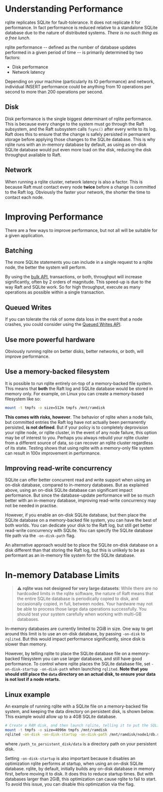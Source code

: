 # Understanding Performance

rqlite replicates SQLite for fault-tolerance. It does not replicate it for performance. In fact performance is reduced relative to a standalone SQLite database due to the nature of distributed systems. _There is no such thing as a free lunch_.

rqlite performance -- defined as the number of database updates performed in a given period of time -- is primarily determined by two factors:
- Disk performance
- Network latency

Depending on your machine (particularly its IO performance) and network, individual INSERT performance could be anything from 10 operations per second to more than 200 operations per second.

## Disk
Disk performance is the single biggest determinant of rqlite performance. This is because every change to the system must go through the Raft subsystem, and the Raft subsystem calls `fsync()` after every write to its log. Raft does this to ensure that the change is safely persisted in permanent storage before applying those changes to the SQLite database. This is why rqlite runs with an in-memory database by default, as using as on-disk SQLite database would put even more load on the disk, reducing the disk throughput available to Raft.

## Network
When running a rqlite cluster, network latency is also a factor. This is because Raft must contact every node **twice** before a change is committed to the Raft log. Obviously the faster your network, the shorter the time to contact each node.

# Improving Performance

There are a few ways to improve performance, but not all will be suitable for a given application.

## Batching
The more SQLite statements you can include in a single request to a rqlite node, the better the system will perform. 

By using the [bulk API](https://github.com/rqlite/rqlite/blob/master/DOC/BULK.md), transactions, or both, throughput will increase significantly, often by 2 orders of magnitude. This speed-up is due to the way Raft and SQLite work. So for high throughput, execute as many operations as possible within a single transaction.

## Queued Writes
If you can tolerate the risk of some data loss in the event that a node crashes, you could consider using the [Queued Writes API](https://github.com/rqlite/rqlite/blob/master/DOC/QUEUED_WRITES.md).

## Use more powerful hardware
Obviously running rqlite on better disks, better networks, or both, will improve performance.

## Use a memory-backed filesystem
It is possible to run rqlite entirely on-top of a memory-backed file system. This means that **both** the Raft log and SQLite database would be stored in memory only. For example, on Linux you can create a memory-based filesystem like so:
```bash
mount -t tmpfs -o size=512m tmpfs /mnt/ramdisk
```
**This comes with risks, however**. The behavior of rqlite when a node fails, but committed entries the Raft log have not actually been permanently persisted, **is not defined**. But if your policy is to completely deprovision your rqlite node, or rqlite cluster, in the event of any node failure, this option may be of interest to you. Perhaps you always rebuild your rqlite cluster from a different source of data, so can recover an rqlite cluster regardless of its state. Testing shows that using rqlite with a memory-only file system can result in 100x improvement in performance.

## Improving read-write concurrency
SQLite can offer better concurrent read and write support when using an on-disk database, compared to in-memory databases. But as explained above, using an on-disk SQLite database can significant impact performance. But since the database-update performance will be so much better with an in-memory database, improving read-write concurrency may not be needed in practise.

However, if you enable an on-disk SQLite database, but then place the SQLite database on a memory-backed file system, you can have the best of both worlds. You can dedicate your disk to the Raft log, but still get better read-write concurrency with SQLite. You can specify the SQLite database file path via the `-on-disk-path` flag.

An alternative approach would be to place the SQLite on-disk database on a disk different than that storing the Raft log, but this is unlikely to be as performant as an in-memory file system for the SQLite database.

# In-memory Database Limits

> :warning: **rqlite was not designed for very large datasets**: While there are no hardcoded limits in the rqlite software, the nature of Raft means that the entire SQLite database is periodically copied to disk, and occasionally copied, in full, between nodes. Your hardware may not be able to process those large data operations successfully. You should test your system carefully when working with multi-GB databases.

In-memory databases are currently limited to 2GiB in size. One way to get around this limit is to use an on-disk database, by passing `-on-disk` to `rqlited`. But this would impact performance significantly, since disk is slower than memory.

However, by telling rqlite to place the SQLite database file on a memory-backed filesystem you can use larger databases, and still have good performance. To control where rqlite places the SQLite database file, set `-on-disk-startup -on-disk-path` when launching `rqlited`. **Note that you should still place the `data` directory on an actual disk, to ensure your data is not lost if a node retarts.** 

## Linux example
An example of running rqlite with a SQLite file on a memory-backed file system, and keeping the data directory on persistent disk, is shown below. This example would allow up to a 4GB SQLite database.
```bash
# Create a RAM disk, and then launch rqlite, telling it to put the SQLite database on the RAM disk.
mount -t tmpfs -o size=4096m tmpfs /mnt/ramdisk
rqlited -on-disk -on-disk-startup -on-disk-path /mnt/ramdisk/node1/db.sqlite /path_to_persistent_disk/data
```
where `/path_to_persistent_disk/data` is a directory path on your persistent disk.

Setting `-on-disk-startup` is also important because it disables an optimization rqlite performs at startup, when using an on-disk SQLite database. rqlite, by default, initially builds any on-disk database in memory first, before moving it to disk. It does this to reduce startup times. But with databases larger than 2GiB, this optimization can cause rqlite to fail to start. To avoid this issue, you can disable this optimization via the flag.

